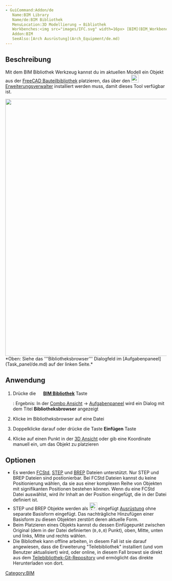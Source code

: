```yaml
---
- GuiCommand:Addon/de
   Name:BIM Library
   Name/de:BIM Bibliothek
   MenuLocation:3D Modellierung → Bibliothek
   Workbenches:<img src="images/IFC.svg" width=16px> [BIM](BIM_Workbench/de.md)
   Addon:BIM
   SeeAlso:[Arch Ausrüstung](Arch_Equipment/de.md)
---
```


## Beschreibung

Mit dem BIM Bibliothek Werkzeug kannst du im aktuellen Modell ein Objekt aus der [FreeCAD Bauteilbibliothek](Parts_Library/de.md) platzieren, das über den <img alt="" src=images/AddonManager.svg  style="width:24px;"> [Erweiterungsverwalter](Addon_Manager/de.md) installiert werden muss, damit dieses Tool verfügbar ist.

<img alt="" src=images/BIM_Library_screenshot.png  style="width:800px;"> 
*Oben: Siehe das '''Bibliotheksbrowser''' Dialogfeld im [Aufgabenpaneel](Task_panel/de.md) auf der linken Seite.*

## Anwendung

1.  Drücke die **<img src="images/BIM_Library.png" width=16px> [BIM Bibliothek](BIM_Library/de.md)** Taste

    :   Ergebnis: In der [Combo Ansicht](Combo_view/de.md) → [Aufgabenpaneel](Task_panel/de.md) wird ein Dialog mit dem Titel **Bibliotheksbrowser** angezeigt
2.  Klicke im Bibliotheksbrowser auf eine Datei
3.  Doppelklicke darauf oder drücke die Taste **Einfügen** Taste
4.  Klicke auf einen Punkt in der [3D Ansicht](3D_view/de.md) oder gib eine Koordinate manuell ein, um das Objekt zu platzieren

## Optionen

-   Es werden [FCStd](FCStd.md), [STEP](STEP.md) und [BREP](BREP.md) Dateien unterstützt. Nur STEP und BREP Dateien sind postionierbar. Bei FCStd Dateien kannst du keine Positionierung wählen, da sie aus einer komplexen Reihe von Objekten mit signifikanten Positionen bestehen können. Wenn du eine FCStd Datei auswählst, wird ihr Inhalt an der Position eingefügt, die in der Datei definiert ist.
-   STEP und BREP Objekte werden als <img alt="Arch Equipment" src=images/Arch_Equipment.svg  style="width:24px;"> eingefügt [Ausrüstung](Arch_Equipment/de.md) ohne separate Basisform eingefügt. Das nachträgliche Hinzufügen einer Basisform zu diesen Objekten zerstört deren aktuelle Form.
-   Beim Platzieren eines Objekts kannst du dessen Einfügepunkt zwischen Original (dem in der Datei definierten (`0,0,0`) Punkt), oben, Mitte, unten und links, Mitte und rechts wählen.
-   Die Bibliothek kann offline arbeiten, in diesem Fall ist sie darauf angewiesen, dass die Erweiterung \"Teilebibliothek\" installiert (und vom Benutzer aktualisiert) wird, oder online, in diesem Fall browst sie direkt aus dem [Teilebibliothek-Git-Repository](https://github.com/FreeCAD/FreeCAD-library) und ermöglicht das direkte Herunterladen von dort.


 

[Category:BIM](Category:BIM.md)
